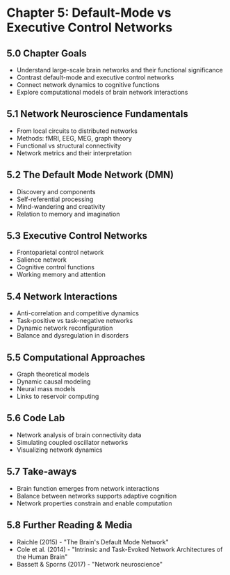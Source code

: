 # Chapter 5: Default-Mode vs Executive Control Networks

## 5.0 Chapter Goals
- Understand large-scale brain networks and their functional significance
- Contrast default-mode and executive control networks
- Connect network dynamics to cognitive functions
- Explore computational models of brain network interactions

## 5.1 Network Neuroscience Fundamentals
- From local circuits to distributed networks
- Methods: fMRI, EEG, MEG, graph theory
- Functional vs structural connectivity
- Network metrics and their interpretation

## 5.2 The Default Mode Network (DMN)
- Discovery and components
- Self-referential processing
- Mind-wandering and creativity
- Relation to memory and imagination

## 5.3 Executive Control Networks
- Frontoparietal control network
- Salience network
- Cognitive control functions
- Working memory and attention

## 5.4 Network Interactions
- Anti-correlation and competitive dynamics
- Task-positive vs task-negative networks
- Dynamic network reconfiguration
- Balance and dysregulation in disorders

## 5.5 Computational Approaches
- Graph theoretical models
- Dynamic causal modeling
- Neural mass models
- Links to reservoir computing

## 5.6 Code Lab
- Network analysis of brain connectivity data
- Simulating coupled oscillator networks
- Visualizing network dynamics

## 5.7 Take-aways
- Brain function emerges from network interactions
- Balance between networks supports adaptive cognition
- Network properties constrain and enable computation

## 5.8 Further Reading & Media
- Raichle (2015) - "The Brain's Default Mode Network"
- Cole et al. (2014) - "Intrinsic and Task-Evoked Network Architectures of the Human Brain"
- Bassett & Sporns (2017) - "Network neuroscience"